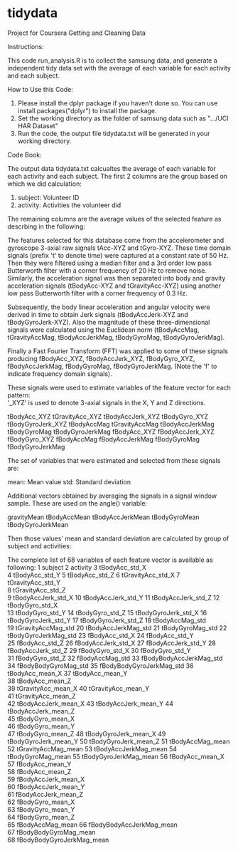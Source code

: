 # tidydata
Project for Coursera Getting and Cleaning Data

Instructions:

This code run_analysis.R is to collect the samsung data, and generate a independent tidy data set with the average of each variable for each activity and each subject.

How to Use this Code:

1. Please install the dplyr package if you haven't done so. You can use install.packages("dplyr") to install the package.
2. Set the working directory as the folder of samsung data such as ".../UCI HAR Dataset"
3. Run the code, the output file tidydata.txt will be generated in your working directory.



Code Book:

The output data tidydata.txt calcualtes the average of each variable for each activity and each subject. The first 2 columns are the group based on which we did calculation:
1. subject:	Volunteer ID
2. activity:	Activities the volunteer did

The remaining columns are the average values of the selected feature as descrbing in the following:

The features selected for this database come from the accelerometer and gyroscope 3-axial raw signals tAcc-XYZ and tGyro-XYZ. These time domain signals (prefix 't' to denote time) were captured at a constant rate of 50 Hz. Then they were filtered using a median filter and a 3rd order low pass Butterworth filter with a corner frequency of 20 Hz to remove noise. Similarly, the acceleration signal was then separated into body and gravity acceleration signals (tBodyAcc-XYZ and tGravityAcc-XYZ) using another low pass Butterworth filter with a corner frequency of 0.3 Hz. 

Subsequently, the body linear acceleration and angular velocity were derived in time to obtain Jerk signals (tBodyAccJerk-XYZ and tBodyGyroJerk-XYZ). Also the magnitude of these three-dimensional signals were calculated using the Euclidean norm (tBodyAccMag, tGravityAccMag, tBodyAccJerkMag, tBodyGyroMag, tBodyGyroJerkMag). 

Finally a Fast Fourier Transform (FFT) was applied to some of these signals producing fBodyAcc_XYZ, fBodyAccJerk_XYZ, fBodyGyro_XYZ, fBodyAccJerkMag, fBodyGyroMag, fBodyGyroJerkMag. (Note the 'f' to indicate frequency domain signals). 

These signals were used to estimate variables of the feature vector for each pattern:  
'_XYZ' is used to denote 3-axial signals in the X, Y and Z directions.

tBodyAcc_XYZ
tGravityAcc_XYZ
tBodyAccJerk_XYZ
tBodyGyro_XYZ
tBodyGyroJerk_XYZ
tBodyAccMag
tGravityAccMag
tBodyAccJerkMag
tBodyGyroMag
tBodyGyroJerkMag
fBodyAcc_XYZ
fBodyAccJerk_XYZ
fBodyGyro_XYZ
fBodyAccMag
fBodyAccJerkMag
fBodyGyroMag
fBodyGyroJerkMag

The set of variables that were estimated and selected from these signals are: 

mean: Mean value
std: Standard deviation

Additional vectors obtained by averaging the signals in a signal window sample. These are used on the angle() variable:

gravityMean
tBodyAccMean
tBodyAccJerkMean
tBodyGyroMean
tBodyGyroJerkMean

Then those values' mean and standard deviation are calculated by group of subject and activities:

The complete list of 68 variables of each feature vector is available as following:
1	subject
2	activity
3	tBodyAcc_std_X  
4	tBodyAcc_std_Y
5	tBodyAcc_std_Z
6	tGravityAcc_std_X
7	tGravityAcc_std_Y   
8	tGravityAcc_std_Z  
9	tBodyAccJerk_std_X
10	tBodyAccJerk_std_Y
11	tBodyAccJerk_std_Z
12	tBodyGyro_std_X   
13	tBodyGyro_std_Y
14	tBodyGyro_std_Z
15	tBodyGyroJerk_std_X
16	tBodyGyroJerk_std_Y
17	tBodyGyroJerk_std_Z
18	tBodyAccMag_std   
19	tGravityAccMag_std
20	tBodyAccJerkMag_std
21	tBodyGyroMag_std
22	tBodyGyroJerkMag_std
23	fBodyAcc_std_X
24	fBodyAcc_std_Y   
25	fBodyAcc_std_Z
26	fBodyAccJerk_std_X
27	fBodyAccJerk_std_Y
28	fBodyAccJerk_std_Z 
29	fBodyGyro_std_X
30	fBodyGyro_std_Y   
31	fBodyGyro_std_Z
32	fBodyAccMag_std 
33	fBodyBodyAccJerkMag_std
34	fBodyBodyGyroMag_std
35	fBodyBodyGyroJerkMag_std
36	tBodyAcc_mean_X 
37	tBodyAcc_mean_Y  
38	tBodyAcc_mean_Z  
39	tGravityAcc_mean_X
40	tGravityAcc_mean_Y  
41	tGravityAcc_mean_Z  
42	tBodyAccJerk_mean_X
43	tBodyAccJerk_mean_Y 
44	tBodyAccJerk_mean_Z   
45	tBodyGyro_mean_X   
46	tBodyGyro_mean_Y  
47	tBodyGyro_mean_Z 
48	tBodyGyroJerk_mean_X 
49	tBodyGyroJerk_mean_Y 
50	tBodyGyroJerk_mean_Z 
51	tBodyAccMag_mean   
52	tGravityAccMag_mean 
53	tBodyAccJerkMag_mean 
54	tBodyGyroMag_mean 
55	tBodyGyroJerkMag_mean
56	fBodyAcc_mean_X   
57	fBodyAcc_mean_Y  
58	fBodyAcc_mean_Z  
59	fBodyAccJerk_mean_X  
60	fBodyAccJerk_mean_Y  
61	fBodyAccJerk_mean_Z  
62	fBodyGyro_mean_X   
63	fBodyGyro_mean_Y  
64	fBodyGyro_mean_Z   
65	fBodyAccMag_mean
66	fBodyBodyAccJerkMag_mean  
67	fBodyBodyGyroMag_mean  
68	fBodyBodyGyroJerkMag_mean 

